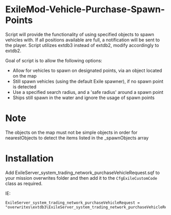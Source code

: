 # ExileMod-Vehicle-Purchase-Spawn-Points

Script will provide the functionality of using specified objects to spawn vehicles with. If all positions available are full, a notification will be sent to the player.
Script utilizes extdb3 instead of extdb2, modify accordingly to extdb2.

Goal of script is to allow the following options:
* Allow for vehicles to spawn on designated points, via an object located on the map
* Still spawn vehicles (using the default Exile spawner), if no spawn point is detected
* Use a specified search radius, and a 'safe radius' around a spawn point
* Ships still spawn in the water and ignore the usage of spawn points

# Note
The objects on the map must not be simple objects in order for nearestObjects to detect the items listed in the _spawnObjects array

# Installation
Add ExileServer_system_trading_network_purchaseVehicleRequest.sqf to your mission overwrites folder and then add it to the `CfgExileCustomCode` class as required. 

IE:

    
    ExileServer_system_trading_network_purchaseVehicleRequest = "overwrites\extdb3\ExileServer_system_trading_network_purchaseVehicleRequest.sqf";
